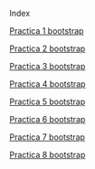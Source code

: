 Index

<a href="https://rojo1994.github.io/WEB/Practica1bootstrap.html"> Practica 1 bootstrap </a>

<a href=""> Practica 2 bootstrap </a>

<a href="https://rojo1994.github.io/WEB/Practica3bootstrap.html"> Practica 3 bootstrap </a>

<a href="https://rojo1994.github.io/WEB/Practica4bootstrap.html"> Practica 4 bootstrap </a>

<a href="https://rojo1994.github.io/WEB/Practica5bootstrap.html"> Practica 5 bootstrap </a>

<a href=""> Practica 6 bootstrap </a>

<a href="https://rojo1994.github.io/WEB/Practica7bootstrap.html"> Practica 7 bootstrap </a>

<a href="https://rojo1994.github.io/WEB/Practica8bootstrap.html"> Practica 8 bootstrap </a>
